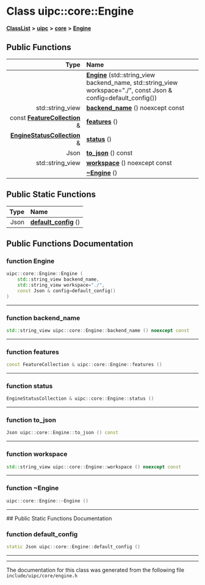 

# Class uipc::core::Engine



[**ClassList**](annotated.md) **>** [**uipc**](namespaceuipc.md) **>** [**core**](namespaceuipc_1_1core.md) **>** [**Engine**](classuipc_1_1core_1_1_engine.md)










































## Public Functions

| Type | Name |
| ---: | :--- |
|   | [**Engine**](#function-engine) (std::string\_view backend\_name, std::string\_view workspace="./", const Json & config=default\_config()) <br> |
|  std::string\_view | [**backend\_name**](#function-backend_name) () noexcept const<br> |
|  const [**FeatureCollection**](classuipc_1_1core_1_1_feature_collection.md) & | [**features**](#function-features) () <br> |
|  [**EngineStatusCollection**](classuipc_1_1core_1_1_engine_status_collection.md) & | [**status**](#function-status) () <br> |
|  Json | [**to\_json**](#function-to_json) () const<br> |
|  std::string\_view | [**workspace**](#function-workspace) () noexcept const<br> |
|   | [**~Engine**](#function-engine) () <br> |


## Public Static Functions

| Type | Name |
| ---: | :--- |
|  Json | [**default\_config**](#function-default_config) () <br> |


























## Public Functions Documentation




### function Engine 

```C++
uipc::core::Engine::Engine (
    std::string_view backend_name,
    std::string_view workspace="./",
    const Json & config=default_config()
) 
```




<hr>



### function backend\_name 

```C++
std::string_view uipc::core::Engine::backend_name () noexcept const
```




<hr>



### function features 

```C++
const FeatureCollection & uipc::core::Engine::features () 
```




<hr>



### function status 

```C++
EngineStatusCollection & uipc::core::Engine::status () 
```




<hr>



### function to\_json 

```C++
Json uipc::core::Engine::to_json () const
```




<hr>



### function workspace 

```C++
std::string_view uipc::core::Engine::workspace () noexcept const
```




<hr>



### function ~Engine 

```C++
uipc::core::Engine::~Engine () 
```




<hr>
## Public Static Functions Documentation




### function default\_config 

```C++
static Json uipc::core::Engine::default_config () 
```




<hr>

------------------------------
The documentation for this class was generated from the following file `include/uipc/core/engine.h`

